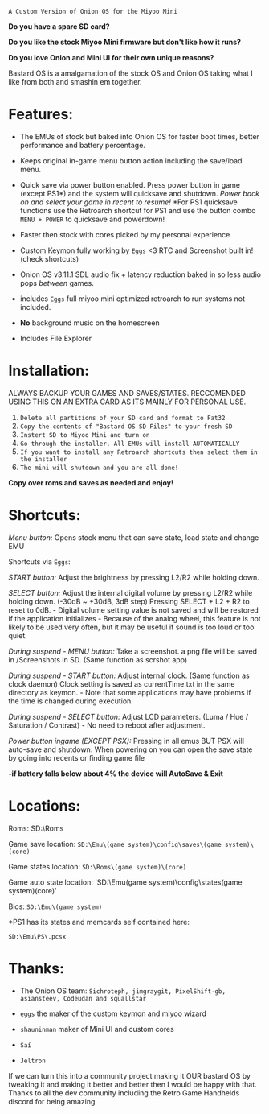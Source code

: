 
`A Custom Version of Onion OS for the Miyoo Mini`

**Do you have a spare SD card?** 

**Do you like the stock Miyoo Mini firmware but don't like how it runs?** 

**Do you love Onion and Mini UI for their own unique reasons?** 

Bastard OS is a amalgamation of the stock OS and Onion OS taking what I like from both and smashin em together.

# Features:

* The EMUs of stock but baked into Onion OS for faster boot times, better performance and battery percentage.

* Keeps original in-game menu button action including the save/load menu.

* Quick save via power button enabled. Press power button in game (except PS1*) and the system will quicksave and shutdown. *Power back on and select your game in recent to resume!* *For PS1 quicksave functions use the Retroarch shortcut for PS1 and use the button combo `MENU + POWER` to quicksave and powerdown!

* Faster then stock with cores picked by my personal experience

* Custom Keymon fully working by `Eggs` <3 RTC and Screenshot built in! (check shortcuts)

* Onion OS v3.11.1 SDL audio fix + latency reduction baked in so less audio pops *between* games.

* includes `Eggs` full miyoo mini optimized retroarch to run systems not included.

* **No** background music on the homescreen

* Includes File Explorer 

# Installation:

ALWAYS BACKUP YOUR GAMES AND SAVES/STATES. RECCOMENDED USING THIS ON AN EXTRA CARD AS ITS MAINLY FOR PERSONAL USE.

1. `Delete all partitions of your SD card and format to Fat32`
2. `Copy the contents of "Bastard OS SD Files" to your fresh SD` 
3. `Instert SD to Miyoo Mini and turn on`
4. `Go through the installer. All EMUs will install AUTOMATICALLY`
5. `If you want to install any Retroarch shortcuts then select them in the installer`
3. `The mini will shutdown and you are all done!`

**Copy over roms and saves as needed and enjoy!**

# Shortcuts:

*Menu button:* Opens stock menu that can save state, load state and change EMU

Shortcuts via `Eggs`:

*START button:* Adjust the brightness by pressing L2/R2 while holding down.

*SELECT button:* Adjust the internal digital volume by pressing L2/R2 while holding down. (-30dB \~ +30dB, 3dB step) Pressing SELECT + L2 + R2 to reset to 0dB. - Digital volume setting value is not saved and will be restored if the application initializes - Because of the analog wheel, this feature is not likely to be used very often, but it may be useful if sound is too loud or too quiet.

*During suspend - MENU button:* Take a screenshot. a png file will be saved in /Screenshots in SD. (Same function as scrshot app)

*During suspend - START button:* Adjust internal clock. (Same function as clock daemon) Clock setting is saved as currentTime.txt in the same directory as keymon. - Note that some applications may have problems if the time is changed during execution.

*During suspend - SELECT button:* Adjust LCD parameters. (Luma / Hue / Saturation / Contrast) - No need to reboot after adjustment.

*Power button ingame (EXCEPT PSX):* Pressing in all emus BUT PSX will auto-save and shutdown. When powering on you can open the save state by going into recents or finding game file

**-if battery falls below about 4% the device will AutoSave & Exit**

# Locations:

Roms: SD:\\Roms

Game save location: `SD:\Emu\(game system)\config\saves\(game system)\(core)`

Game states location: `SD:\Roms\(game system)\(core)`

Game auto state location: 'SD:\Emu\(game system)\config\states\(game system)\(core)'

Bios: `SD:\Emu\(game system)`

\*PS1 has its states and memcards self contained here:

`SD:\Emu\PS\.pcsx`

# Thanks:

* The Onion OS team: `Sichroteph, jimgraygit, PixelShift-gb, asiansteev, Codeudan and squallstar`

* `eggs` the maker of the custom keymon and miyoo wizard
* `shauninman` maker of Mini UI and custom cores
* `Saí`
* `Jeltron`


If we can turn this into a community project making it OUR bastard OS by tweaking it and making it better and better then I would be happy with that. Thanks to all the dev community including the Retro Game Handhelds discord for being amazing
